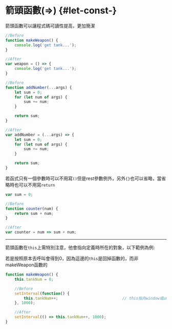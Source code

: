 # 箭頭函數\(=&gt;\) {#let-const-}

箭頭函數可以讓程式碼可讀性提高，更加簡潔

```js
//Before
function makeWeapon() {
    console.log('get tank...');
}

//After
var weapon = () => {
    console.log('get tank...');
}
```

```js
//Before
function addNumber(...args) {
    let sum = 0;
    for (let num of args) {
        sum += num;
    }

    return sum;
}

//After
var addNumber = (...args) => {
    let sum = 0;
    for (let num of args) {
        sum += num;
    }

    return sum;
}
```

若函式只有一個參數時可以不用寫`()`但是rest參數例外，另外`{}`也可以省略，當省略時也可以不用寫`return`

```js
var sum = 0;

//Before
function counter(num) {
    return sum + num;
}

//After
var counter = num => sum + num;
```

---

箭頭函數在`this`上需特別注意，他會指向定義時所在的對象，以下範例為例:

若是按照原本去呼叫會得到0，因為這邊的`this`是回掉函數的，而非makeWeapon函數的

```js
function makeWeapon() {
    this.tankNum = 0;

    //Before
    setInterval(function() {
        this.tankNum++;                            // this指向window或undefined
    }, 1000);

    //After
    setInterval(() => this.tankNum++, 1000);
}
```



